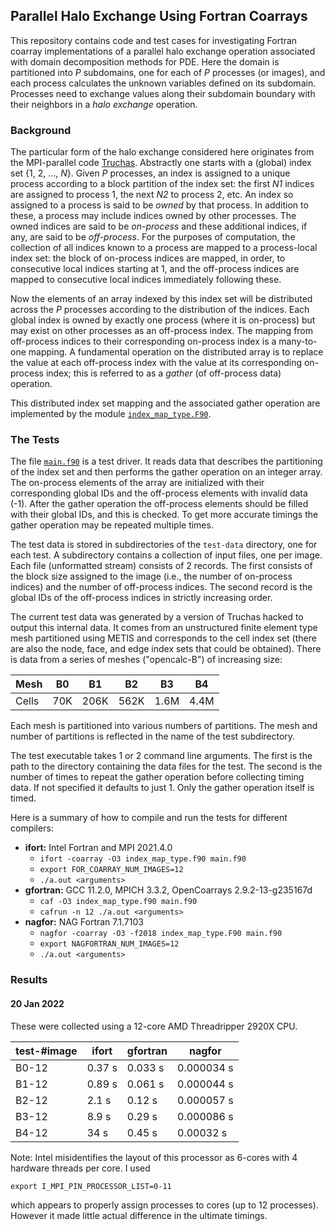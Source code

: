 ## Parallel Halo Exchange Using Fortran Coarrays

This repository contains code and test cases for investigating Fortran
coarray implementations of a parallel halo exchange operation associated
with domain decomposition methods for PDE. Here the domain is partitioned
into *P* subdomains, one for each of *P* processes (or images), and each
process calculates the unknown variables defined on its subdomain.
Processes need to exchange values along their subdomain boundary with
their neighbors in a *halo exchange* operation.

### Background
The particular form of the halo exchange considered here originates from the
MPI-parallel code [Truchas](https://gitlab.com/truchas/truchas). Abstractly
one starts with a (global) index set {1, 2, ..., *N*}. Given *P* processes,
an index is assigned to a unique process according to a block partition of
the index set: the first *N1* indices are assigned to process 1, the next
*N2* to process 2, etc. An index so assigned to a process is said to be
*owned* by that process. In addition to these, a process may include indices
owned by other processes. The owned indices are said to be *on-process* and
these additional indices, if any, are said to be *off-process*. For the
purposes of computation, the collection of all indices known to a process
are mapped to a process-local index set: the block of on-process indices are
mapped, in order, to consecutive local indices starting at 1, and the
off-process indices are mapped to consecutive local indices immediately
following these.

Now the elements of an array indexed by this index set will be distributed
across the *P* processes according to the distribution of the indices.
Each global index is owned by exactly one process (where it is on-process)
but may exist on other processes as an off-process index. The mapping from
off-process indices to their corresponding on-process index is a many-to-one
mapping. A fundamental operation on the distributed array is to replace the
value at each off-process index with the value at its corresponding
on-process index; this is referred to as a *gather* (of off-process data)
operation.

This distributed index set mapping and the associated gather operation
are implemented by the module [`index_map_type.F90`](index_map_type.f90).

### The Tests
The file [`main.f90`](main.f90) is a test driver. It reads data that
describes the partitioning of the index set and then performs the gather
operation on an integer array. The on-process elements of the array are
initialized with their corresponding global IDs and the off-process elements
with invalid data (-1). After the gather operation the off-process elements
should be filled with their global IDs, and this is checked. To get more
accurate timings the gather operation may be repeated multiple times.

The test data is stored in subdirectories of the `test-data` directory,
one for each test. A subdirectory contains a collection of input files,
one per image. Each file (unformatted stream) consists of 2 records. The
first consists of the block size assigned to the image (i.e., the number
of on-process indices) and the number of off-process indices. The second
record is the global IDs of the off-process indices in strictly increasing
order.

The current test data was generated by a version of Truchas hacked to output
this internal data. It comes from an unstructured finite element type mesh
partitioned using METIS and corresponds to the cell index set (there are
also the node, face, and edge index sets that could be obtained). There is
data from a series of meshes ("opencalc-B") of increasing size:

  | Mesh | B0  | B1   | B2   | B3   | B4
  | ---- | --  | --   | --   | --   | --
  | Cells| 70K | 206K | 562K | 1.6M | 4.4M

Each mesh is partitioned into various numbers of partitions. The mesh and
number of partitions is reflected in the name of the test subdirectory.

The test executable takes 1 or 2 command line arguments. The first is the
path to the directory containing the data files for the test. The second
is the number of times to repeat the gather operation before collecting
timing data. If not specified it defaults to just 1. Only the gather
operation itself is timed.

Here is a summary of how to compile and run the tests for different
compilers:

* **ifort:** Intel Fortran and MPI 2021.4.0
  - `ifort -coarray -O3 index_map_type.f90 main.f90`
  - `export FOR_COARRAY_NUM_IMAGES=12`
  - `./a.out <arguments>`
* **gfortran:** GCC 11.2.0, MPICH 3.3.2, OpenCoarrays 2.9.2-13-g235167d
  - `caf -O3 index_map_type.f90 main.f90`
  - `cafrun -n 12 ./a.out <arguments>`
* **nagfor:** NAG Fortran 7.1.7103
  - `nagfor -coarray -O3 -f2018 index_map_type.F90 main.f90`
  - `export NAGFORTRAN_NUM_IMAGES=12`
  - `./a.out <arguments>`

### Results
#### 20 Jan 2022

These were collected using a 12-core AMD Threadripper 2920X CPU.

test-#image | ifort | gfortran | nagfor
---------- | ----- | -------- | ------
B0-12 | 0.37 s | 0.033 s | 0.000034 s
B1-12 | 0.89 s | 0.061 s | 0.000044 s
B2-12 | 2.1 s  | 0.12 s  | 0.000057 s
B3-12 | 8.9 s  | 0.29 s  | 0.000086 s
B4-12 | 34 s   | 0.45 s  | 0.00032 s

Note: Intel misidentifies the layout of this processor as 6-cores with
4 hardware threads per core. I used

    export I_MPI_PIN_PROCESSOR_LIST=0-11

which appears to properly assign processes to cores (up to 12 processes).
However it made little actual difference in the ultimate timings.
